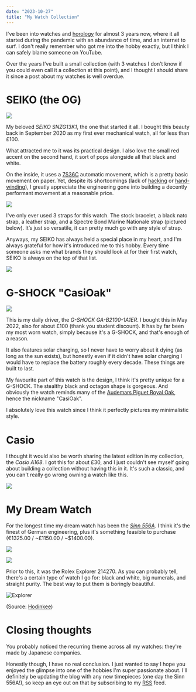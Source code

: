 ```yaml
---
date: "2023-10-27"
title: "My Watch Collection"
---
```


I've been into watches and [horology](https://en.wikipedia.org/wiki/Horology) for almost 3 years now, where it all started during the pandemic with an abundance of time, and an internet to surf. I don't really remember who got me into the hobby exactly, but I think I can safely blame someone on YouTube.

Over the years I’ve built a small collection (with 3 watches I don’t know if you could even call it a collection at this point), and I thought I should share it since a post about my watches is well overdue.

# SEIKO (the OG)

![](../assets/seiko.jpeg)

My beloved _SEIKO SNZG13K1_, the one that started it all. I bought this beauty back in September 2020 as my first ever mechanical watch, all for less than £100.

What attracted me to it was its practical design. I also love the small red accent on the second hand, it sort of pops alongside all that black and white.

On the inside, it uses a [7S36C](https://calibercorner.com/seiko-caliber-7s36/) automatic movement, which is a pretty basic movement on paper. Yet, despite its shortcomings (lack of [hacking](https://en.wikipedia.org/wiki/Hack_watch) or [hand-winding](https://www.google.com/search?q=define+watch+hand+winding)), I greatly appreciate the engineering gone into building a decently performant movement at a reasonable price.

![](../assets/seiko-back.jpeg)

I've only ever used 3 straps for this watch. The stock bracelet, a black nato strap, a leather strap, and a Spectre Bond Marine Nationale strap (pictured below). It’s just so versatile, it can pretty much go with any style of strap.

Anyways, my SEIKO has always held a special place in my heart, and I'm always grateful for how it's introduced me to this hobby. Every time someone asks me what brands they should look at for their first watch, SEIKO is always on the top of that list.

![](../assets/wearing-seiko.jpeg)

# G-SHOCK "CasiOak"

![](../assets/g-shock.jpeg)

This is my daily driver, the _G-SHOCK GA-B2100-1A1ER_. I bought this in May 2022, also for about £100 (thank you student discount). It has by far been my most worn watch, simply because it's a G-SHOCK, and that's enough of a reason.

It also features solar charging, so I never have to worry about it dying (as long as the sun exists), but honestly even if it didn't have solar charging I would have to replace the battery roughly every decade. These things are built to last.

My favourite part of this watch is the design, I think it's pretty unique for a G-SHOCK. The stealthy black and octagon shape is gorgeous. And obviously the watch reminds many of the [Audemars Piguet Royal Oak](https://www.audemarspiguet.com/com/en/collections/royal-oak.html), hence the nickname "CasiOak".

I absolutely love this watch since I think it perfectly pictures my minimalistic style.

# Casio

I thought it would also be worth sharing the latest edition in my collection, the _Casio A168_. I got this for about £30, and I just couldn't see myself going about building a collection without having this in it. It's such a classic, and you can't really go wrong owning a watch like this.

![](../assets/casio.jpeg)

# My Dream Watch

For the longest time my dream watch has been the _[Sinn 556A](https://www.sinn.de/en/Modell/556_A.htm)_. I think it's the finest of German engineering, plus it's something feasible to purchase (€1325.00 / ~£1150.00 / ~$1400.00).

![](https://www.sinn.de/bilder/uhr/960x1280/556-A_V.jpg)

![](https://www.sinn.de/bilder/uhr/960x1280/556-A_R.jpg)

Prior to this, it was the Rolex Explorer 214270. As you can probably tell, there's a certain type of watch I go for: black and white, big numerals, and straight purity. The best way to put them is boringly beautiful.

![Explorer](https://hodinkee.imgix.net/uploads/images/1556027813342-6fqp6pww2nu-7b47bd6f571c2faa90334e04609f9d45/3S3A9616.jpg)

(Source: [Hodinkee](https://www.hodinkee.com/articles/rolex-explorer-214270-review))

# Closing thoughts

You probably noticed the recurring theme across all my watches: they're made by Japanese companies.

Honestly though, I have no real conclusion. I just wanted to say I hope you enjoyed the glimpse into one of the hobbies I'm super passionate about. I'll definitely be updating the blog with any new timepieces (one day the Sinn 556A!), so keep an eye out on that by subscribing to my [RSS](https://parsam.io/feed.atom) feed.
